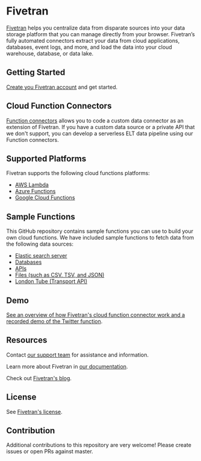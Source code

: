 # Fivetran

[Fivetran](https://fivetran.com/) helps you centralize data from disparate sources into your data storage platform that you can manage directly from your browser. Fivetran’s fully automated connectors extract your data from cloud applications, databases, event logs, and more, and load the data into your cloud warehouse, database, or data lake.

## Getting Started

[Create you Fivetran account](https://fivetran.com/signup?email=) and get started.

## Cloud Function Connectors

[Function connectors](https://fivetran.com/docs/functions) allows you to code a custom data connector as an extension of Fivetran. If you have a custom data source or a private API that we don't support, you can develop a serverless ELT data pipeline using our Function connectors.

## Supported Platforms

Fivetran supports the following cloud functions platforms:

 - [AWS Lambda](https://aws.amazon.com/lambda/)
 - [Azure Functions](https://azure.microsoft.com/Functions/Serverless)
 - [Google Cloud Functions](https://cloud.google.com/functions/) 

## Sample Functions

This GitHub repository contains sample functions you can use to build your own cloud functions. We have included sample functions to fetch data from the following data sources:

- [Elastic search server](https://github.com/fivetran/functions/tree/master/elastic_search)
- [Databases](https://github.com/fivetran/functions/tree/master/database)
- [APIs](https://github.com/fivetran/functions/tree/master/api/)
- [Files (such as CSV, TSV, and JSON)](https://github.com/fivetran/functions/tree/master/file)
- [London Tube (Transport API)](https://github.com/fivetran/functions/tree/master/LondonSubway)

## Demo

[See an overview of how Fivetran's cloud function connector work and a recorded demo of the Twitter function](https://www.youtube.com/watch?v=HrOdDKOPqhg).

## Resources

Contact [our support team](https://support.fivetran.com/hc/en-us) for assistance and information. 

Learn more about Fivetran in [our documentation](https://fivetran.com/docs/getting-started).

Check out [Fivetran's blog](https://fivetran.com/blog).

## License

See [Fivetran's license](https://github.com/fivetran/functions/blob/master/LICENSE).

## Contribution

Additional contributions to this repository are very welcome! Please create issues or open PRs against master.

